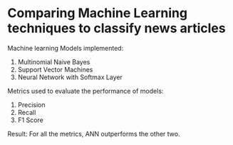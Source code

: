 # Comparing Machine Learning techniques to classify news articles

Machine learning Models implemented:
 1. Multinomial Naive Bayes 
 2. Support Vector Machines 
 3. Neural Network with Softmax Layer
 
Metrics used to evaluate the performance of models:
 1. Precision
 2. Recall
 3. F1 Score 
 
Result: For all the metrics, ANN outperforms the other two.

 
